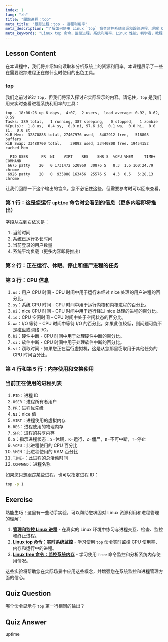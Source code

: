 ```yaml
---
index: 1
lang: "zh"
title: "跟踪进程：top"
meta_title: "跟踪进程：top - 进程利用率"
meta_description: "了解如何使用 Linux `top` 命令监控系统资源和跟踪进程。理解 CPU、内存和进程详细信息以进行性能分析。"
meta_keywords: "Linux top 命令，监控进程，系统利用率，Linux 性能，初学者，教程，指南"
---
```


## Lesson Content

在本课程中，我们将介绍如何读取和分析系统上的资源利用率。本课程展示了一些在需要跟踪进程正在做什么时使用的出色工具。

### top

我们之前讨论过 `top`，但我们将深入探讨它实际显示的内容。请记住，`top` 是我们用来实时查看进程系统利用率的工具：

```plaintext
top - 18:06:26 up 6 days,  4:07,  2 users,  load average: 0.92, 0.62, 0.59
Tasks: 389 total,   1 running, 387 sleeping,   0 stopped,   1 zombie
%Cpu(s):  1.8 us,  0.4 sy,  0.0 ni, 97.6 id,  0.1 wa,  0.0 hi,  0.0 si,  0.0 st
KiB Mem:  32870888 total, 27467976 used,  5402912 free,   518808 buffers
KiB Swap: 33480700 total,    39892 used, 33440808 free. 19454152 cached Mem

  PID USER      PR  NI    VIRT    RES    SHR S  %CPU %MEM     TIME+ COMMAND
 6675 patty    20   0 1731472 520960  30876 S   8.3  1.6 160:24.79 chrome
 6926 patty    20   0  935888 163456  25576 S   4.3  0.5   5:28.13 chrome
```

让我们回顾一下这个输出的含义。您不必记住这些，但需要参考时可以回来查看。

### 第 1 行：这是您运行 `uptime` 命令时会看到的信息（更多内容即将推出）

字段从左到右依次是：

1. 当前时间
2. 系统已运行多长时间
3. 当前登录的用户数量
4. 系统平均负载（更多内容即将推出）

### 第 2 行：正在运行、休眠、停止和僵尸进程的任务

### 第 3 行：CPU 信息

1. `us`：用户 CPU 时间 - CPU 时间中用于运行未经过 nice 处理的用户进程的百分比。
2. `sy`：系统 CPU 时间 - CPU 时间中用于运行内核和内核进程的百分比。
3. `ni`：nice CPU 时间 - CPU 时间中用于运行经过 nice 处理的进程的百分比。
4. `id`：CPU 空闲时间 - CPU 时间中处于空闲状态的百分比。
5. `wa`：I/O 等待 - CPU 时间中等待 I/O 的百分比。如果此值较低，则问题可能不是磁盘或网络 I/O。
6. `hi`：硬件中断 - CPU 时间中用于处理硬件中断的百分比。
7. `si`：软件中断 - CPU 时间中用于处理软件中断的百分比。
8. `st`：窃取时间 - 如果您正在运行虚拟机，这是从您那里窃取用于其他任务的 CPU 时间百分比。

### 第 4 行和第 5 行：内存使用和交换使用

### 当前正在使用的进程列表

1. `PID`：进程 ID
2. `USER`：进程所有者用户
3. `PR`：进程优先级
4. `NI`：nice 值
5. `VIRT`：进程使用的虚拟内存
6. `RES`：进程使用的物理内存
7. `SHR`：进程的共享内存
8. `S`：指示进程状态：`S`=休眠，`R`=运行，`Z`=僵尸，`D`=不可中断，`T`=停止
9. `%CPU`：此进程使用的 CPU 百分比
10. `%MEM`：此进程使用的 RAM 百分比
11. `TIME+`：此进程的总活动时间
12. `COMMAND`：进程名称

如果您只想跟踪某些进程，也可以指定进程 ID：

```bash
top -p 1
```

## Exercise

熟能生巧！这里有一些动手实验，可以帮助您巩固对 Linux 资源利用和进程管理的理解：

1. **[管理和监控 Linux 进程](https://labex.io/zh/labs/comptia-manage-and-monitor-linux-processes-590864)** - 在真实的 Linux 环境中练习与进程交互、检查、监控和终止进程。
2. **[Linux top 命令：实时系统监控](https://labex.io/zh/labs/linux-linux-top-command-real-time-system-monitoring-388500)** - 学习使用 `top` 命令实时监控 CPU 使用率、内存和运行中的进程。
3. **[Linux free 命令：监控系统内存](https://labex.io/zh/labs/linux-linux-free-command-monitoring-system-memory-388496)** - 学习使用 `free` 命令监控和分析系统内存使用情况。

这些实验将帮助您在实际场景中应用这些概念，并增强您在系统监控和进程管理方面的信心。

## Quiz Question

哪个命令显示与 `top` 第一行相同的输出？

## Quiz Answer

uptime
